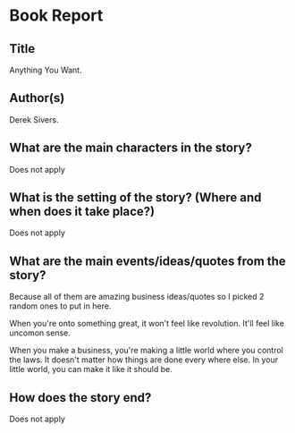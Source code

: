 # Book Report

## Title

Anything You Want.

## Author(s)

Derek Sivers.

## What are the main characters in the story?

Does not apply

## What is the setting of the story? (Where and when does it take place?)

Does not apply

## What are the main events/ideas/quotes  from the story?

Because all of them are amazing business ideas/quotes so I picked 2 random ones to put in here. 

When you're onto something great, it won't feel like revolution. It'll feel like uncomon sense.

When you make a business, you're making a little world where you control the laws. It doesn't matter how things are done every where else. In your little world, you can make it like it should be.

## How does the story end?

Does not apply
